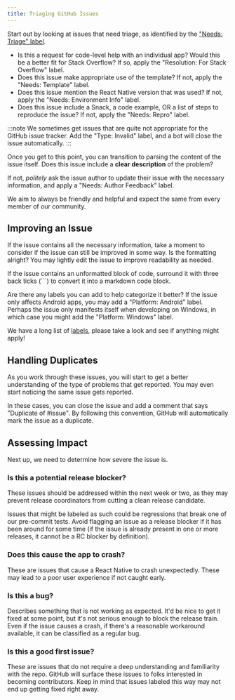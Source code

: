 ```yaml
---
title: Triaging GitHub Issues
---
```


Start out by looking at issues that need triage, as identified by the ["Needs: Triage" label](https://github.com/facebook/react-native/issues?q=is%3Aissue+is%3Aopen+label%3A%22Needs%3A+Triage+%3Amag%3A%22).

- Is this a request for code-level help with an individual app? Would this be a better fit for Stack Overflow? If so, apply the "Resolution: For Stack Overflow" label.
- Does this issue make appropriate use of the template? If not, apply the "Needs: Template" label.
- Does this issue mention the React Native version that was used? If not, apply the "Needs: Environment Info" label.
- Does this issue include a Snack, a code example, OR a list of steps to reproduce the issue? If not, apply the "Needs: Repro" label.

:::note
We sometimes get issues that are quite not appropriate for the GitHub issue tracker. Add the "Type: Invalid" label, and a bot will close the issue automatically.
:::

Once you get to this point, you can transition to parsing the content of the issue itself. Does this issue include a **clear description** of the problem? 

If not, _politely_ ask the issue author to update their issue with the necessary information, and apply a "Needs: Author Feedback" label. 

We aim to always be friendly and helpful and expect the same from every member of our community.

## Improving an Issue

If the issue contains all the necessary information, take a moment to consider if the issue can still be improved in some way. Is the formatting alright? You may lightly edit the issue to improve readability as needed. 

If the issue contains an unformatted block of code, surround it with three back ticks (```) to convert it into a markdown code block. 

Are there any labels you can add to help categorize it better? If the issue only affects Android apps, you may add a "Platform: Android" label. Perhaps the issue only manifests itself when developing on Windows, in which case you might add the "Platform: Windows" label.

We have a long list of [labels](http://github.com/facebook/react-native/issues/labels), please take a look and see if anything might apply!

## Handling Duplicates

As you work through these issues, you will start to get a better understanding of the type of problems that get reported. You may even start noticing the same issue gets reported. 

In these cases, you can close the issue and add a comment that says "Duplicate of #issue". By following this convention, GitHub will automatically mark the issue as a duplicate.

## Assessing Impact

Next up, we need to determine how severe the issue is.

### Is this a potential **release blocker**?

These issues should be addressed within the next week or two, as they may prevent release coordinators from cutting a clean release candidate. 

Issues that might be labeled as such could be regressions that break one of our pre-commit tests. Avoid flagging an issue as a release blocker if it has been around for some time (if the issue is already present in one or more releases, it cannot be a RC blocker by definition).

### Does this cause the app to **crash**?

These are issues that cause a React Native to crash unexpectedly. These may lead to a poor user experience if not caught early.

### Is this a **bug**?

Describes something that is not working as expected. It'd be nice to get it fixed at some point, but it's not serious enough to block the release train. Even if the issue causes a crash, if there's a reasonable workaround available, it can be classified as a regular bug.

### Is this a **good first issue**?

These are issues that do not require a deep understanding and familiarity with the repo. GitHub will surface these issues to folks interested in becoming contributors. Keep in mind that issues labeled this way may not end up getting fixed right away.
